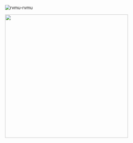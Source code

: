 <p align="left"> <img src="https://komarev.com/ghpvc/?username=rvmu-rvmu&label=Profile%20views&color=0e75b6&style=flat" alt="rvmu-rvmu" /> </p>
<img style="height: 400px; weight: 150px" src="https://i.imgur.com/GcyuwL6.jpeg">
